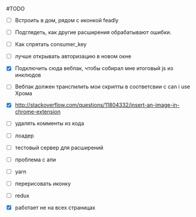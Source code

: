 #TODO

- [ ] Встроить в дом, рядом с иконкой feadly
- [ ] Подглядеть, как другие расширения обрабатывают ошибки.
- [ ] Как спрятать consumer_key
- [ ] лучше открывать авторизацию в новом окне
- [x] Подключить сюда вебпак, чтобы собирал мне итоговый js из инклюдов
- [ ] Вебпак должен транспилить мои скрипты в соответсвии с can i use Хрома
- [x] http://stackoverflow.com/questions/11804332/insert-an-image-in-chrome-extension
- [ ] удалять комменты из кода
- [ ] лоадер
- [ ] тестовый сервер для расширений
- [ ] проблема с апи
- [ ] yarn
- [ ] перерисовать иконку
- [ ] redux
- [x] работает не на всех страницах

